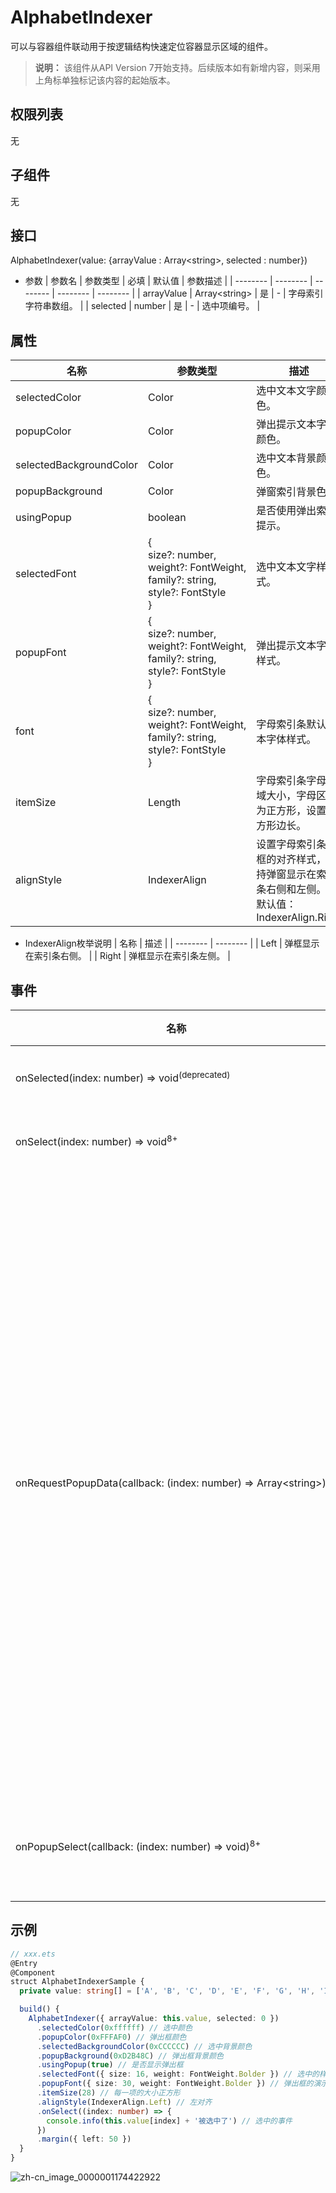 # AlphabetIndexer

可以与容器组件联动用于按逻辑结构快速定位容器显示区域的组件。

>  **说明：**
> 该组件从API Version 7开始支持。后续版本如有新增内容，则采用上角标单独标记该内容的起始版本。

## 权限列表

无


## 子组件

无


## 接口

AlphabetIndexer(value: {arrayValue : Array&lt;string&gt;, selected : number})

- 参数
  | 参数名 | 参数类型 | 必填 | 默认值 | 参数描述 |
  | -------- | -------- | -------- | -------- | -------- |
  | arrayValue | Array&lt;string&gt; | 是 | - | 字母索引字符串数组。 |
  | selected | number | 是 | - | 选中项编号。 |


## 属性

| 名称 | 参数类型 | 描述 |
| -------- | -------- | -------- |
| selectedColor | Color | 选中文本文字颜色。 |
| popupColor | Color | 弹出提示文本字体颜色。 |
| selectedBackgroundColor | Color | 选中文本背景颜色。 |
| popupBackground | Color | 弹窗索引背景色。 |
| usingPopup | boolean | 是否使用弹出索引提示。 |
| selectedFont | {<br/>size?:&nbsp;number,<br/>weight?:&nbsp;FontWeight,<br/>family?:&nbsp;string,<br/>style?:&nbsp;FontStyle<br/>} | 选中文本文字样式。 |
| popupFont | {<br/>size?:&nbsp;number,<br/>weight?:&nbsp;FontWeight,<br/>family?:&nbsp;string,<br/>style?:&nbsp;FontStyle<br/>} | 弹出提示文本字体样式。 |
| font | {<br/>size?:&nbsp;number,<br/>weight?:&nbsp;FontWeight,<br/>family?:&nbsp;string,<br/>style?:&nbsp;FontStyle<br/>} | 字母索引条默认文本字体样式。 |
| itemSize | Length | 字母索引条字母区域大小，字母区域为正方形，设置正方形边长。 |
| alignStyle | IndexerAlign | 设置字母索引条弹框的对齐样式，支持弹窗显示在索引条右侧和左侧。<br/>默认值：IndexerAlign.Right |

- IndexerAlign枚举说明
  | 名称 | 描述 |
  | -------- | -------- |
  | Left | 弹框显示在索引条右侧。 |
  | Right | 弹框显示在索引条左侧。 |


## 事件

| 名称 | 功能描述 |
| -------- | -------- |
| onSelected(index:&nbsp;number)&nbsp;=&gt;&nbsp;void<sup>(deprecated) </sup>| 索引条选中回调。 |
| onSelect(index:&nbsp;number)&nbsp;=&gt;&nbsp;void<sup>8+</sup> | 索引条选中回调。 |
| onRequestPopupData(callback:&nbsp;(index:&nbsp;number)&nbsp;=&gt;&nbsp;Array&lt;string&gt;)<sup>8+</sup> | 选中字母索引后，请求索引提示窗口显示内容回调。<br/>返回值：索引对应的字符串数组，此字符串数组在弹出窗口中竖排显示，字符串列表最多显示5个，超出部分可以滑动显示。 |
| onPopupSelect(callback:&nbsp;(index:&nbsp;number)&nbsp;=&gt;&nbsp;void)<sup>8+</sup> | 字母索引提示窗口选中回调。 |


## 示例

```ts
// xxx.ets
@Entry
@Component
struct AlphabetIndexerSample {
  private value: string[] = ['A', 'B', 'C', 'D', 'E', 'F', 'G', 'H', 'I', 'J', 'K', 'L', 'M', 'N', 'O', 'P', 'Q', 'R', 'S', 'T', 'U', 'V', 'W', 'X', 'Y', 'Z']

  build() {
    AlphabetIndexer({ arrayValue: this.value, selected: 0 })
      .selectedColor(0xffffff) // 选中颜色
      .popupColor(0xFFFAF0) // 弹出框颜色
      .selectedBackgroundColor(0xCCCCCC) // 选中背景颜色
      .popupBackground(0xD2B48C) // 弹出框背景颜色
      .usingPopup(true) // 是否显示弹出框
      .selectedFont({ size: 16, weight: FontWeight.Bolder }) // 选中的样式
      .popupFont({ size: 30, weight: FontWeight.Bolder }) // 弹出框的演示
      .itemSize(28) // 每一项的大小正方形
      .alignStyle(IndexerAlign.Left) // 左对齐
      .onSelect((index: number) => {
        console.info(this.value[index] + '被选中了') // 选中的事件
      })
      .margin({ left: 50 })
  }
}
```

![zh-cn_image_0000001174422922](figures/zh-cn_image_0000001174422922.gif)
